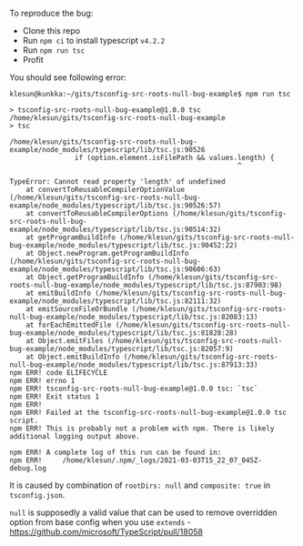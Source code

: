 To reproduce the bug:

- Clone this repo
- Run `npm ci` to install typescript `v4.2.2`
- Run `npm run tsc`
- Profit

You should see following error:

```
klesun@kunkka:~/gits/tsconfig-src-roots-null-bug-example$ npm run tsc

> tsconfig-src-roots-null-bug-example@1.0.0 tsc /home/klesun/gits/tsconfig-src-roots-null-bug-example
> tsc

/home/klesun/gits/tsconfig-src-roots-null-bug-example/node_modules/typescript/lib/tsc.js:90526
                if (option.element.isFilePath && values.length) {
                                                        ^

TypeError: Cannot read property 'length' of undefined
    at convertToReusableCompilerOptionValue (/home/klesun/gits/tsconfig-src-roots-null-bug-example/node_modules/typescript/lib/tsc.js:90526:57)
    at convertToReusableCompilerOptions (/home/klesun/gits/tsconfig-src-roots-null-bug-example/node_modules/typescript/lib/tsc.js:90514:32)
    at getProgramBuildInfo (/home/klesun/gits/tsconfig-src-roots-null-bug-example/node_modules/typescript/lib/tsc.js:90452:22)
    at Object.newProgram.getProgramBuildInfo (/home/klesun/gits/tsconfig-src-roots-null-bug-example/node_modules/typescript/lib/tsc.js:90606:63)
    at Object.getProgramBuildInfo (/home/klesun/gits/tsconfig-src-roots-null-bug-example/node_modules/typescript/lib/tsc.js:87903:98)
    at emitBuildInfo (/home/klesun/gits/tsconfig-src-roots-null-bug-example/node_modules/typescript/lib/tsc.js:82111:32)
    at emitSourceFileOrBundle (/home/klesun/gits/tsconfig-src-roots-null-bug-example/node_modules/typescript/lib/tsc.js:82083:13)
    at forEachEmittedFile (/home/klesun/gits/tsconfig-src-roots-null-bug-example/node_modules/typescript/lib/tsc.js:81828:28)
    at Object.emitFiles (/home/klesun/gits/tsconfig-src-roots-null-bug-example/node_modules/typescript/lib/tsc.js:82057:9)
    at Object.emitBuildInfo (/home/klesun/gits/tsconfig-src-roots-null-bug-example/node_modules/typescript/lib/tsc.js:87913:33)
npm ERR! code ELIFECYCLE
npm ERR! errno 1
npm ERR! tsconfig-src-roots-null-bug-example@1.0.0 tsc: `tsc`
npm ERR! Exit status 1
npm ERR! 
npm ERR! Failed at the tsconfig-src-roots-null-bug-example@1.0.0 tsc script.
npm ERR! This is probably not a problem with npm. There is likely additional logging output above.

npm ERR! A complete log of this run can be found in:
npm ERR!     /home/klesun/.npm/_logs/2021-03-03T15_22_07_045Z-debug.log
```

It is caused by combination of `rootDirs: null` and `composite: true` in `tsconfig.json`.

`null` is supposedly a valid value that can be used to remove overridden option from base config when you use `extends` - https://github.com/microsoft/TypeScript/pull/18058